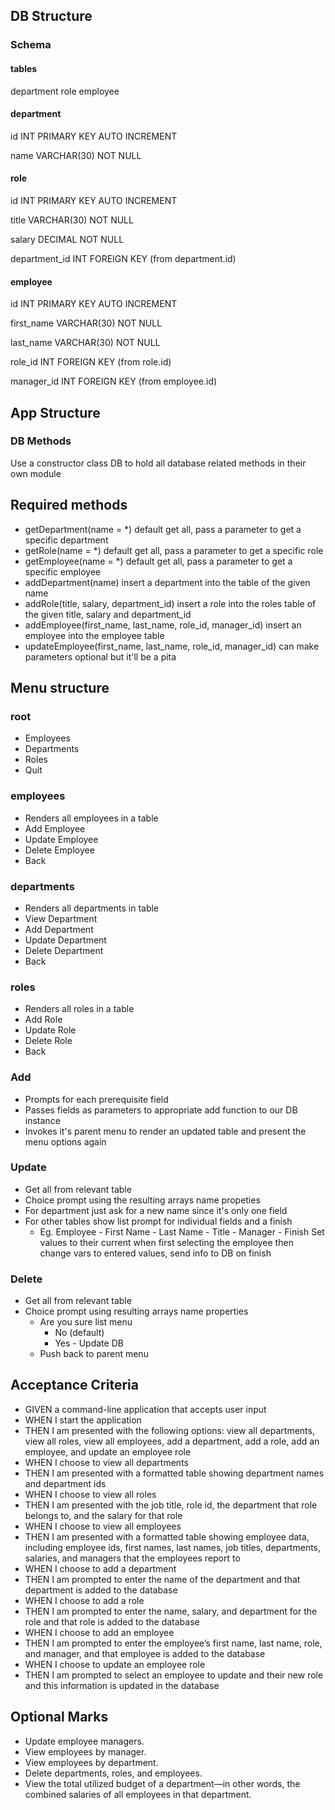 ## DB Structure

### Schema

#### tables

department  role    employee

#### department

id INT PRIMARY KEY AUTO INCREMENT

name VARCHAR(30) NOT NULL


#### role

id INT PRIMARY KEY AUTO INCREMENT

title VARCHAR(30) NOT NULL

salary DECIMAL NOT NULL

department_id INT FOREIGN KEY (from department.id)

#### employee

id INT PRIMARY KEY AUTO INCREMENT

first_name VARCHAR(30) NOT NULL

last_name VARCHAR(30) NOT NULL

role_id INT FOREIGN KEY (from role.id)

manager_id INT FOREIGN KEY (from employee.id)


## App Structure

### DB Methods

Use a constructor class DB to hold all database related methods in their own module

## Required methods

- getDepartment(name = *) default get all, pass a parameter to get a specific department
- getRole(name = *) default get all, pass a parameter to get a specific role
- getEmployee(name = *) default get all, pass a parameter to get a specific employee
- addDepartment(name) insert a department into the table of the given name
- addRole(title, salary, department_id) insert a role into the roles table of the given title, salary and department_id
- addEmployee(first_name, last_name, role_id, manager_id) insert an employee into the employee table
- updateEmployee(first_name, last_name, role_id, manager_id) can make parameters optional but it'll be a pita

## Menu structure

### root

- Employees
- Departments
- Roles
- Quit

### employees

- Renders all employees in a table
- Add Employee
- Update Employee
- Delete Employee
- Back

### departments

- Renders all departments in table
- View Department
- Add Department
- Update Department
- Delete Department
- Back

### roles

- Renders all roles in a table
- Add Role
- Update Role
- Delete Role
- Back

### Add

- Prompts for each prerequisite field
- Passes fields as parameters to appropriate add function to our DB instance
- Invokes it's parent menu to render an updated table and present the menu options again

### Update

- Get all from relevant table
- Choice prompt using the resulting arrays name propeties
- For department just ask for a new name since it's only one field
- For other tables show list prompt for individual fields and a finish
    - Eg. Employee
            - First Name
            - Last Name
            - Title
            - Manager
            - Finish
    Set values to their current when first selecting the employee then change vars to entered values, send info to DB on finish

### Delete

- Get all from relevant table
- Choice prompt using resulting arrays name properties
    - Are you sure list menu
        - No (default)
        - Yes - Update DB
    - Push back to parent menu

## Acceptance Criteria

- GIVEN a command-line application that accepts user input
- WHEN I start the application
- THEN I am presented with the following options: view all departments, view all roles, view all employees, add a department, add a role, add an employee, and update an employee role
- WHEN I choose to view all departments
- THEN I am presented with a formatted table showing department names and department ids
- WHEN I choose to view all roles
- THEN I am presented with the job title, role id, the department that role belongs to, and the salary for that role
- WHEN I choose to view all employees
- THEN I am presented with a formatted table showing employee data, including employee ids, first names, last names, job titles, departments, salaries, and managers that the employees report to
- WHEN I choose to add a department
- THEN I am prompted to enter the name of the department and that department is added to the database
- WHEN I choose to add a role
- THEN I am prompted to enter the name, salary, and department for the role and that role is added to the database
- WHEN I choose to add an employee
- THEN I am prompted to enter the employee’s first name, last name, role, and manager, and that employee is added to the database
- WHEN I choose to update an employee role
- THEN I am prompted to select an employee to update and their new role and this information is updated in the database

## Optional Marks

- Update employee managers.
- View employees by manager.
- View employees by department.
- Delete departments, roles, and employees.
- View the total utilized budget of a department—in other words, the combined salaries of all employees in that department.